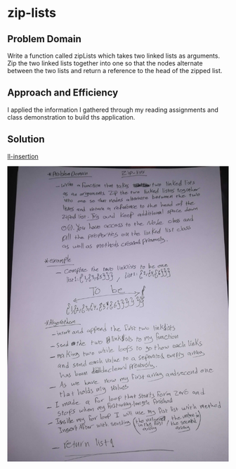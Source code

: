 # zip-lists

## Problem Domain

Write a function called zipLists which takes two linked lists as arguments. Zip the two linked lists together into one so that the nodes alternate between the two lists and return a reference to the head of the zipped list.

## Approach and Efficiency

I applied the information I gathered through my reading assignments and class demonstration to build ths application.

## Solution

[ll-insertion](https://github.com/401-advanced-javascript-MalekHassan/data-structures-and-algorithms/blob/main/Data-Structures/zip-Lists/zip-lists.js)

![image](../../assets/zipLists.jpg)
